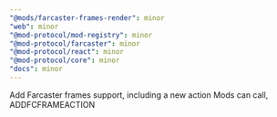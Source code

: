 ```yaml
---
"@mods/farcaster-frames-render": minor
"web": minor
"@mod-protocol/mod-registry": minor
"@mod-protocol/farcaster": minor
"@mod-protocol/react": minor
"@mod-protocol/core": minor
"docs": minor
---
```


Add Farcaster frames support, including a new action Mods can call, ADDFCFRAMEACTION
